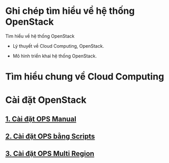 # Ghi chép tìm hiểu về hệ thống OpenStack

Tìm hiểu về hệ thống OpenStack

- Lý thuyết về Cloud Computing, OpenStack.

- Mô hình triển khai hệ thống OpenStack.

# Tìm hiểu chung về Cloud Computing

# Cài đặt OpenStack

## [1. Cài đặt OPS Manual](https://github.com/quanganh1996111/openstack/blob/main/install-openstack/docs/1-install-openstack-manual.md)

## [2. Cài đặt OPS bằng Scripts](https://github.com/quanganh1996111/openstack/blob/main/install-openstack/docs/2-install-openstack-script.md)

## [3. Cài đặt OPS Multi Region](https://github.com/quanganh1996111/openstack/blob/main/install-openstack/docs/3-install-openstack-multi-region.md)